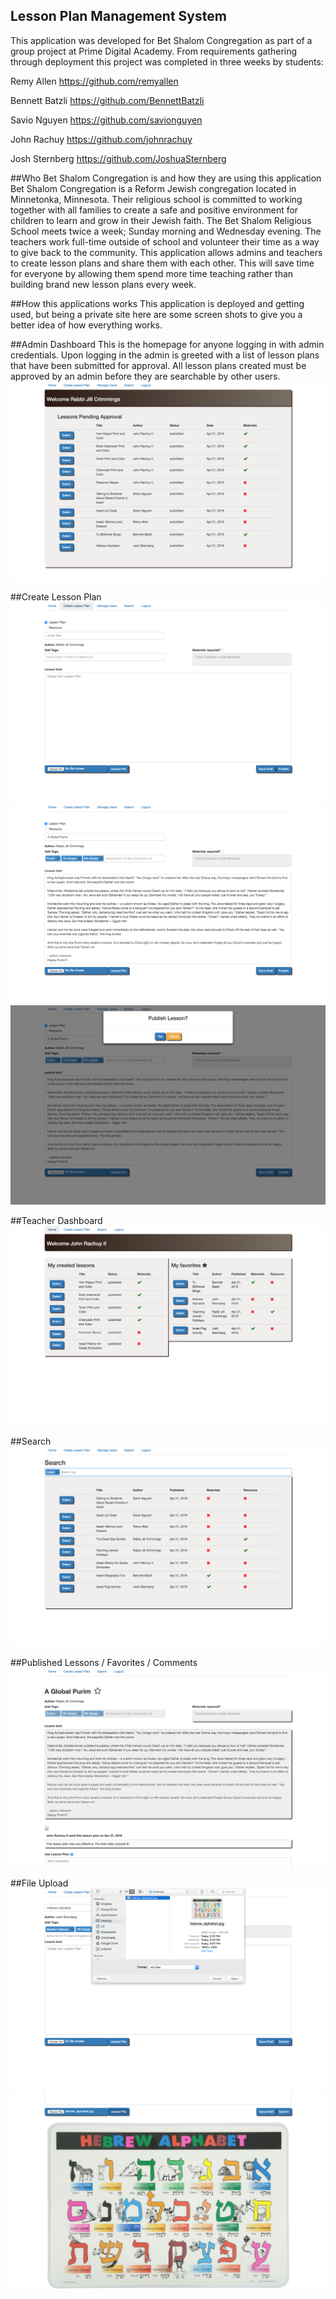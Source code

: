 ## Lesson Plan Management System
This application was developed for Bet Shalom Congregation as part of a group project at Prime Digital Academy. From
requirements gathering through deployment this project was completed in three weeks by students:

Remy Allen https://github.com/remyallen

Bennett Batzli https://github.com/BennettBatzli

Savio Nguyen https://github.com/savionguyen

John Rachuy https://github.com/johnrachuy

Josh Sternberg https://github.com/JoshuaSternberg

##Who Bet Shalom Congregation is and how they are using this application
Bet Shalom Congregation is a Reform Jewish congregation located in Minnetonka, Minnesota. Their religious school is
committed to working together with all families to create a safe and positive environment for children to learn and
grow in their Jewish faith. The Bet Shalom Religious School meets twice a week; Sunday morning and Wednesday evening.
The teachers work full-time outside of school and volunteer their time as a way to give back to the community. This
application allows admins and teachers to create lesson plans and share them with each other. This will save time
for everyone by allowing them spend more time teaching rather than building brand new lesson plans every
week.

##How this applications works
This application is deployed and getting used, but being a private site here are some screen shots to give
you a better idea of how everything works.

##Admin Dashboard
This is the homepage for anyone logging in with admin credentials. Upon logging in the admin is greeted with a list of
lesson plans that have been submitted for approval. All lesson plans created must be approved by an admin before they
are searchable by other users.
![Home View](/public/images/bet_shalom_admin_dashboard.png?raw=true "Optional Title")

##Create Lesson Plan
![Home View](/public/images/bet_shalom_lesson_empty.png?raw=true "Optional Title")
![Home View](/public/images/bet_shalom_lesson_with_content.png?raw=true "Optional Title")
![Home View](/public/images/bet_shalom_publish_modal.png?raw=true "Optional Title")

##Teacher Dashboard
![Home View](/public/images/bet_shalom_teacher_dashboard.png?raw=true "Optional Title")

##Search
![Home View](/public/images/bet_shalom_search.png?raw=true "Optional Title")

##Published Lessons / Favorites / Comments
![Home View](/public/images/bet_shalom_lesson_published.png?raw=true "Optional Title")

##File Upload
![Home View](/public/images/bet_shalom_file_upload.png?raw=true "Optional Title")
![Home View](/public/images/bet_shalom_lesson_photo.png?raw=true "Optional Title")